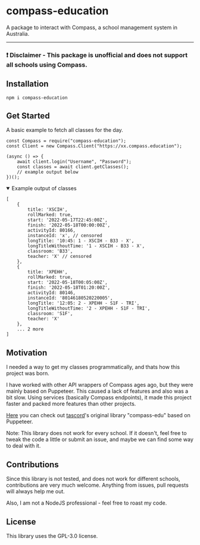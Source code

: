 # compass-education

A package to interact with Compass, a school management system in Australia.

---

### :exclamation: Disclaimer - This package is unofficial and does not support all schools using Compass. 

## Installation
```
npm i compass-education
```

## Get Started
A basic example to fetch all classes for the day.
```
const Compass = require("compass-education");
const Client = new Compass.Client("https://xx.compass.education");

(async () => {
	await client.login("Username", "Password");
	const classes = await client.getClasses();
	// example output below
})();
```

<details open>
	<summary>Example output of classes</summary>

	[
		{
			title: 'XSCIH',
			rollMarked: true,
			start: '2022-05-17T22:45:00Z',
			finish: '2022-05-18T00:00:00Z',
			activityId: 80166,
			instanceId: 'x', // censored
			longTitle: '10:45: 1 - XSCIH - B33 - X',
			longTitleWithoutTime: '1 - XSCIH - B33 - X',
			classroom: 'B33',
			teacher: 'X' // censored
		},
		{
			title: 'XPEHH',
			rollMarked: true,
			start: '2022-05-18T00:05:00Z',
			finish: '2022-05-18T01:20:00Z',
			activityId: 80146,
			instanceId: '80146180520220005',
			longTitle: '12:05: 2 - XPEHH - S1F - TRI',
			longTitleWithoutTime: '2 - XPEHH - S1F - TRI',
			classroom: 'S1F',
			teacher: 'X'
		},
		...	2 more	
	]

</details>

## Motivation

I needed a way to get my classes programmatically, and thats how this project was born.

I have worked with other API wrappers of Compass ages ago, but they were mainly based on Puppeteer. This caused a lack of features and also was a bit slow. Using services (basically Compass endpoints), it made this project faster and packed more features than other projects. 

[Here](https://github.com/tascord/compass-edu) you can check out [tascord](https://github.com/tascord/)'s original library "compass-edu" based on Puppeteer.

Note: This library does not work for every school. If it doesn't, feel free to tweak the code a little or submit an issue, and maybe we can find some way to deal with it.

## Contributions

Since this library is not tested, and does not work for different schools, contributions are very much welcome. Anything from issues, pull requests will always help me out. 

Also, I am not a NodeJS professional - feel free to roast my code. 


## License

This library uses the GPL-3.0 license.
